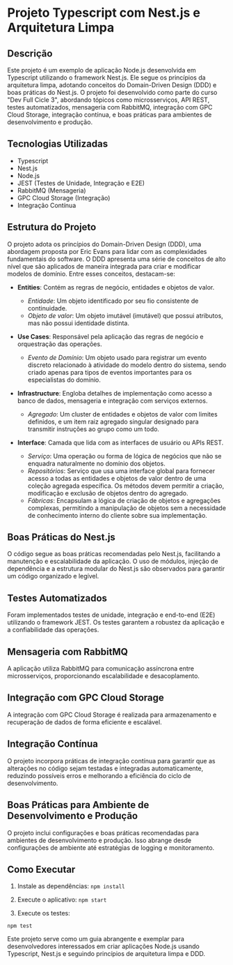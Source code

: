 # Projeto Typescript com Nest.js e Arquitetura Limpa

## Descrição
Este projeto é um exemplo de aplicação Node.js desenvolvida em Typescript utilizando o framework Nest.js. Ele segue os princípios da arquitetura limpa, adotando conceitos do Domain-Driven Design (DDD) e boas práticas do Nest.js. O projeto foi desenvolvido como parte do curso "Dev Full Cicle 3", abordando tópicos como microsserviços, API REST, testes automatizados, mensageria com RabbitMQ, integração com GPC Cloud Storage, integração contínua, e boas práticas para ambientes de desenvolvimento e produção.

## Tecnologias Utilizadas
- Typescript
- Nest.js
- Node.js
- JEST (Testes de Unidade, Integração e E2E)
- RabbitMQ (Mensageria)
- GPC Cloud Storage (Integração)
- Integração Contínua

## Estrutura do Projeto
O projeto adota os princípios do Domain-Driven Design (DDD), uma abordagem proposta por Eric Evans para lidar com as complexidades fundamentais do software. O DDD apresenta uma série de conceitos de alto nível que são aplicados de maneira integrada para criar e modificar modelos de domínio. Entre esses conceitos, destacam-se:

- **Entities**: Contém as regras de negócio, entidades e objetos de valor. 
  - *Entidade*: Um objeto identificado por seu fio consistente de continuidade. 
  - *Objeto de valor*: Um objeto imutável (imutável) que possui atributos, mas não possui identidade distinta.

- **Use Cases**: Responsável pela aplicação das regras de negócio e orquestração das operações. 
  - *Evento de Domínio*: Um objeto usado para registrar um evento discreto relacionado à atividade do modelo dentro do sistema, sendo criado apenas para tipos de eventos importantes para os especialistas do domínio.

- **Infrastructure**: Engloba detalhes de implementação como acesso a banco de dados, mensageria e integração com serviços externos. 
  - *Agregado*: Um cluster de entidades e objetos de valor com limites definidos, e um item raiz agregado singular designado para transmitir instruções ao grupo como um todo.

- **Interface**: Camada que lida com as interfaces de usuário ou APIs REST. 
  - *Serviço*: Uma operação ou forma de lógica de negócios que não se enquadra naturalmente no domínio dos objetos. 
  - *Repositórios*: Serviço que usa uma interface global para fornecer acesso a todas as entidades e objetos de valor dentro de uma coleção agregada específica. Os métodos devem permitir a criação, modificação e exclusão de objetos dentro do agregado. 
  - *Fábricas*: Encapsulam a lógica de criação de objetos e agregações complexas, permitindo a manipulação de objetos sem a necessidade de conhecimento interno do cliente sobre sua implementação.


## Boas Práticas do Nest.js
O código segue as boas práticas recomendadas pelo Nest.js, facilitando a manutenção e escalabilidade da aplicação. O uso de módulos, injeção de dependência e a estrutura modular do Nest.js são observados para garantir um código organizado e legível.

## Testes Automatizados
Foram implementados testes de unidade, integração e end-to-end (E2E) utilizando o framework JEST. Os testes garantem a robustez da aplicação e a confiabilidade das operações.

## Mensageria com RabbitMQ
A aplicação utiliza RabbitMQ para comunicação assíncrona entre microsserviços, proporcionando escalabilidade e desacoplamento.

## Integração com GPC Cloud Storage
A integração com GPC Cloud Storage é realizada para armazenamento e recuperação de dados de forma eficiente e escalável.

## Integração Contínua
O projeto incorpora práticas de integração contínua para garantir que as alterações no código sejam testadas e integradas automaticamente, reduzindo possíveis erros e melhorando a eficiência do ciclo de desenvolvimento.

## Boas Práticas para Ambiente de Desenvolvimento e Produção
O projeto inclui configurações e boas práticas recomendadas para ambientes de desenvolvimento e produção. Isso abrange desde configurações de ambiente até estratégias de logging e monitoramento.

## Como Executar
1. Instale as dependências:
```npm install```


2. Execute o aplicativo:
```npm start```

3. Execute os testes:

```npm test```


Este projeto serve como um guia abrangente e exemplar para desenvolvedores interessados em criar aplicações Node.js usando Typescript, Nest.js e seguindo princípios de arquitetura limpa e DDD.

